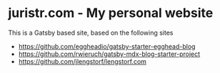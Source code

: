 # juristr.com - My personal website

This is a Gatsby based site, based on the following sites

- https://github.com/eggheadio/gatsby-starter-egghead-blog
- https://github.com/rwieruch/gatsby-mdx-blog-starter-project
- https://github.com/jlengstorf/lengstorf.com
